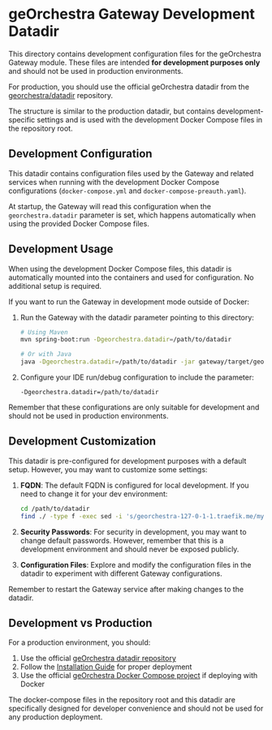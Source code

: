 # geOrchestra Gateway Development Datadir

This directory contains development configuration files for the geOrchestra Gateway module. These files are intended **for development purposes only** and should not be used in production environments.

For production, you should use the official geOrchestra datadir from the [georchestra/datadir](https://github.com/georchestra/datadir) repository.

The structure is similar to the production datadir, but contains development-specific settings and is used with the development Docker Compose files in the repository root.

## Development Configuration

This datadir contains configuration files used by the Gateway and related services when running with the development Docker Compose configurations (`docker-compose.yml` and `docker-compose-preauth.yaml`).

At startup, the Gateway will read this configuration when the `georchestra.datadir` parameter is set, which happens automatically when using the provided Docker Compose files.


## Development Usage

When using the development Docker Compose files, this datadir is automatically mounted into the containers and used for configuration. No additional setup is required.

If you want to run the Gateway in development mode outside of Docker:

1. Run the Gateway with the datadir parameter pointing to this directory:
   ```bash
   # Using Maven
   mvn spring-boot:run -Dgeorchestra.datadir=/path/to/datadir
   
   # Or with Java
   java -Dgeorchestra.datadir=/path/to/datadir -jar gateway/target/georchestra-gateway-X.Y.Z.jar
   ```

2. Configure your IDE run/debug configuration to include the parameter:
   ```
   -Dgeorchestra.datadir=/path/to/datadir
   ```

Remember that these configurations are only suitable for development and should not be used in production environments.

## Development Customization

This datadir is pre-configured for development purposes with a default setup. However, you may want to customize some settings:

1. **FQDN**: The default FQDN is configured for local development. If you need to change it for your dev environment:
   ```bash
   cd /path/to/datadir
   find ./ -type f -exec sed -i 's/georchestra-127-0-1-1.traefik.me/my.dev.fqdn/' {} \;
   ```

2. **Security Passwords**: For security in development, you may want to change default passwords. However, remember that this is a development environment and should never be exposed publicly.

3. **Configuration Files**: Explore and modify the configuration files in the datadir to experiment with different Gateway configurations.

Remember to restart the Gateway service after making changes to the datadir.


## Development vs Production

For a production environment, you should:

1. Use the official [geOrchestra datadir repository](https://github.com/georchestra/datadir)
2. Follow the [Installation Guide](https://docs.georchestra.org/gateway/user_guide/installation/) for proper deployment
3. Use the official [geOrchestra Docker Compose project](https://github.com/georchestra/docker) if deploying with Docker

The docker-compose files in the repository root and this datadir are specifically designed for developer convenience and should not be used for any production deployment.

